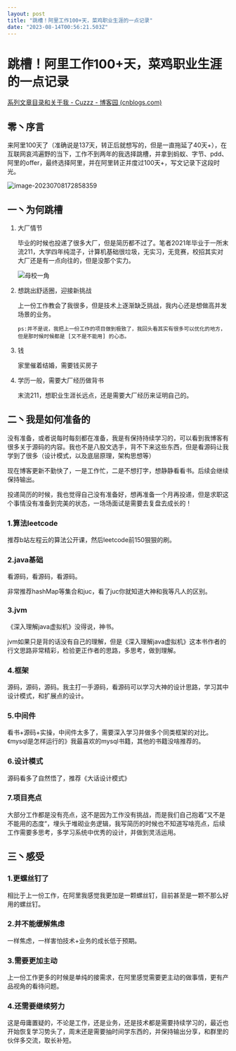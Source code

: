 ```yaml
---
layout: post
title: "跳槽！阿里工作100+天，菜鸡职业生涯的一点记录"
date: "2023-08-14T00:56:21.503Z"
---
```

跳槽！阿里工作100+天，菜鸡职业生涯的一点记录
========================

[系列文章目录和关于我 - Cuzzz - 博客园 (cnblogs.com)](https://www.cnblogs.com/cuzzz/p/16609728.html)

零丶序言
----

来阿里100天了（准确说是137天，转正后就想写的，但是一直拖延了40天+），在互联网哀鸿遍野的当下，工作不到两年的我选择跳槽，并拿到蚂蚁、字节、pdd、阿里的offer，最终选择阿里，并在阿里转正并度过100天+，写文记录下这段时光。

![image-20230708172858359](https://img2023.cnblogs.com/blog/2605549/202308/2605549-20230813181011172-268271277.png)

一丶为何跳槽
------

1.  大厂情节
    
    毕业的时候也投递了很多大厂，但是简历都不过了。笔者2021年毕业于一所末流211，大学四年纯混子，计算机基础很垃圾，无实习，无竞赛，校招其实对大厂还是有一点向往的，但是没那个实力。
    
    ![母校一角](https://img2023.cnblogs.com/blog/2605549/202308/2605549-20230813181207858-1851107513.png)
2.  想跳出舒适圈，迎接新挑战
    
    上一份工作教会了我很多，但是技术上逐渐缺乏挑战，我内心还是想做高并发场景的业务。
    
        ps:并不是说，我把上一份工作的项目做到极致了，我回头看其实有很多可以优化的地方，但是那时候时候都是 [又不是不能用] 的心态。
        
    
3.  钱
    
    家里催着结婚，需要钱买房子
    
4.  学历一般，需要大厂经历做背书
    
    末流211，想职业生涯长远点，还是需要大厂经历来证明自己的。
    

二丶我是如何准备的
---------

没有准备，或者说每时每刻都在准备，我是有保持持续学习的，可以看到我博客有很多关于源码的内容。我也不是八股文选手，背不下来这些东西，但是看源码让我学到了很多（设计模式，以及底层原理，架构思想等）

现在博客更新不勤快了，一是工作忙，二是不想打字，想静静看看书。后续会继续保持输出。

投递简历的时候，我也觉得自己没有准备好，想再准备一个月再投递，但是求职这个事情没有准备到完美的状态，一场场面试是需要去复盘去成长的！

### 1.算法leetcode

推荐b站左程云的算法公开课，然后leetcode前150狠狠的刷。

### 2.java基础

看源码，看源码，看源码。

非常推荐hashMap等集合和juc，看了juc你就知道大神和我等凡人的区别。

### 3.jvm

《深入理解java虚拟机》没得说，神书。

jvm如果只是背的话没有自己的理解，但是《深入理解java虚拟机》这本书作者的行文思路非常精彩，检验更正作者的思路，多思考，做到理解。

### 4.框架

源码，源码，源码。我主打一手源码，看源码可以学习大神的设计思路，学习其中设计模式，和扩展点的设计。

### 5.中间件

看书+源码+实操，中间件太多了，需要深入学习并做多个同类框架的对比。《mysql是怎样运行的》我最喜欢的mysql书籍，其他的书籍没啥推荐的。

### 6.设计模式

源码看多了自然悟了，推荐《大话设计模式》

### 7.项目亮点

大部分工作都是没有亮点，这不是因为工作没有挑战，而是我们自己抱着”又不是不能用的态度“，埋头于堆砌业务逻辑，我写简历的时候也不知道写啥亮点，后续工作需要多思考，多学习系统中优秀的设计，并做到灵活运用。

三丶感受
----

### 1.更螺丝钉了

相比于上一份工作，在阿里我感觉我更加是一颗螺丝钉，目前甚至是一颗不那么好用的螺丝钉。

### 2.并不能缓解焦虑

一样焦虑，一样害怕技术+业务的成长低于预期。

### 3.需要更加主动

上一份工作更多的时候是单纯的接需求，在阿里感觉需要更主动的做事情，更有产品视角的看待问题。

### 4.还需要继续努力

这是毋庸置疑的，不论是工作，还是业务，还是技术都是需要持续学习的，最近也开始恢复学习势头了，周末还是需要抽时间学东西的，并保持输出分享，和群里的伙伴多交流，取长补短。
